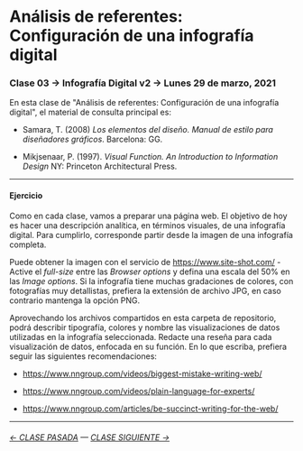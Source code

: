 # Análisis de referentes: Configuración de una infografía digital

### Clase 03 → Infografía Digital v2 → Lunes 29 de marzo, 2021 
 
En esta clase de "Análisis de referentes: Configuración de una infografía digital", el material de consulta principal es:

- Samara, T. (2008) *Los elementos del diseño. Manual de estilo para diseñadores gráficos*. Barcelona: GG.

- Mikjsenaar, P. (1997). *Visual Function. An Introduction to Information Design* NY: Princeton Architectural Press.

- - - - - - - 

#### Ejercicio

Como en cada clase, vamos a preparar una página web. El objetivo de hoy es hacer una descripción analítica, en términos visuales, de una infografía digital. Para cumplirlo, corresponde partir desde la imagen de una infografía completa. 

Puede obtener la imagen con el servicio de https://www.site-shot.com/ - Active el *full-size* entre las *Browser options* y defina una escala del 50% en las *Image options*. Si la infografía tiene muchas gradaciones de colores, con fotografías muy detallistas, prefiera la extensión de archivo JPG, en caso contrario mantenga la opción PNG. 

Aprovechando los archivos compartidos en esta carpeta de repositorio, podrá describir tipografía, colores y nombre las visualizaciones de datos utilizadas en la infografía seleccionada. Redacte una reseña para cada visualización de datos, enfocada en su función. En lo que escriba, prefiera seguir las siguientes recomendaciones: 

- https://www.nngroup.com/videos/biggest-mistake-writing-web/

- https://www.nngroup.com/videos/plain-language-for-experts/

- https://www.nngroup.com/articles/be-succinct-writing-for-the-web/


- - - - - - - 

###### [← CLASE PASADA](https://github.com/profesorfaco/dno075-2021/tree/main/clase-02) — [CLASE SIGUIENTE →](https://github.com/profesorfaco/dno075-2021/tree/main/clase-04) 
